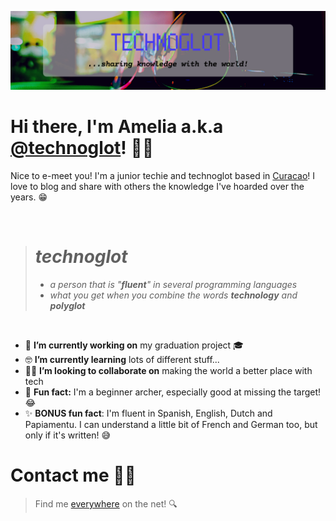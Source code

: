 <a href="https://linktr.ee/technoglot"><img src="banner.png"></a>
# Hi there, I'm **Amelia** a.k.a [@technoglot](https://dev.to/technoglot/introducing-technoglot-2952)! 👋🏻

Nice to e-meet you! I'm a junior techie and technoglot based in [Curacao](https://www.google.com/maps/d/viewer?mid=1IGqp8L05zWn_cvpcktOxHuLhUoY&ll=12.229385894038643%2C-69.02479300000002&z=11)! I love to blog and share with others the knowledge I've hoarded over the years. 😁 

<br>

> # ***technoglot*** <br>
> * *a person that is "**fluent**" in several programming languages* <br>
> * *what you get when you combine the words **technology** and **polyglot***

<br>

- 🔨 **I’m currently working on** my graduation project 🎓 
- 🤓 **I’m currently learning** lots of different stuff...
- 🤝🏼 **I’m looking to collaborate on** making the world a better place with tech
- 📌 **Fun fact:** I'm a beginner archer, especially good at missing the target! 😂 
- ✨ **BONUS fun fact**: I'm fluent in Spanish, English, Dutch and Papiamentu. I can understand a little bit of French and German too, but only if it's written! 😅

# Contact me 🤙🏻
> Find me [everywhere](https://linktr.ee/technoglot) on the net! 🔍
